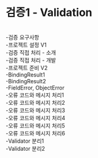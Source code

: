 <h1>검증1 - Validation</h1><br>
-검증 요구사항<br>
-프로젝트 설정 V1<br>
-검증 직접 처리 - 소개<br>
-검증 직접 처리 - 개발<br>
-프로젝트 준비 V2<br>
-BindingResult1<br>
-BindingResult2<br>
-FieldError, ObjectError<br>
-오류 코드와 메시지 처리1<br>
-오류 코드와 메시지 처리2<br>
-오류 코드와 메시지 처리3<br>
-오류 코드와 메시지 처리4<br>
-오류 코드와 메시지 처리5<br>
-오류 코드와 메시지 처리6<br>
-Validator 분리1<br>
-Validator 분리2
